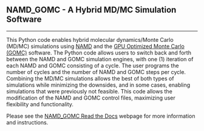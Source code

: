 ## NAMD_GOMC - A Hybrid MD/MC Simulation Software
--------

This Python code enables hybrid molecular dynamics/Monte Carlo (MD/MC) simulations using [NAMD](https://www.ks.uiuc.edu/Research/namd/) and the [GPU Optimized Monte Carlo (GOMC)](http://gomc.eng.wayne.edu) software.
The Python code allows users to switch back and forth between the NAMD and GOMC simulation engines, with one (1) iteration of each NAMD and GOMC consisting of a cycle.  The user programs the number of cycles and the number of NAMD and GOMC steps per cycle.  Combining the MD/MC simulations allows the best of both types of simulations while minimizing the downsides, and in some cases, enabling simulations that were previously not feasible. This code allows the modification of the NAMD and GOMC control files, maximizing user flexibility and functionality. 

Please see the [NAMD_GOMC Read the Docs](https://namd-gomc.readthedocs.io/en/master/) webpage for more information and instructions.


